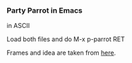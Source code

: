 ### Party Parrot in Emacs

in ASCII

Load both files and do M-x p-parrot RET

Frames and idea are taken from [here](https://github.com/jmhobbs/terminal-parrot).
